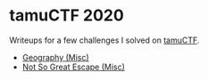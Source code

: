 # tamuCTF 2020
Writeups for a few challenges I solved on [tamuCTF](https://tamuctf.com).

- [Geography (Misc)](./Geography)
- [Not So Great Escape (Misc)](./Not%20So%20Great%20Escape)
